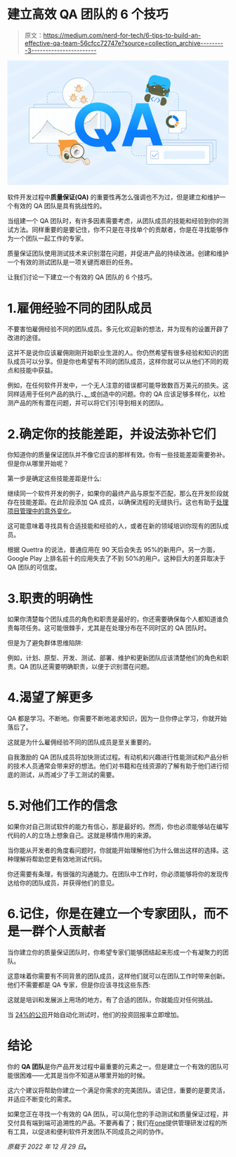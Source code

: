 # 建立高效 QA 团队的 6 个技巧

> 原文：<https://medium.com/nerd-for-tech/6-tips-to-build-an-effective-qa-team-56cfcc72747e?source=collection_archive---------3----------------------->

![](img/fdb450214c5ec8c07cef50b1f7716b16.png)

软件开发过程中**质量保证(QA)** 的重要性再怎么强调也不为过，但是建立和维护一个有效的 QA 团队是具有挑战性的。

当组建一个 QA 团队时，有许多因素需要考虑，从团队成员的技能和经验到你的测试方法。同样重要的是要记住，你不只是在寻找单个的贡献者，你是在寻找能够作为一个团队一起工作的专家。

质量保证团队使用测试技术来识别潜在问题，并促进产品的持续改进。创建和维护一个有效的测试团队是一项关键而艰巨的任务。

让我们讨论一下建立一个有效的 QA 团队的 6 个技巧。

# 1.雇佣经验不同的团队成员

不要害怕雇佣经验不同的团队成员。多元化欢迎新的想法，并为现有的设置开辟了改进的途径。

这并不是说你应该雇佣刚刚开始职业生涯的人。你仍然希望有很多经验和知识的团队成员可以分享。但是你也希望有不同的团队成员，这样你就可以从他们不同的观点和技能中获益。

例如，在任何软件开发中，一个无人注意的错误都可能导致数百万美元的损失。这同样适用于任何产品的执行、[、](https://blog.ones.com/project-management-challenges?hsLang=en)或创造中的问题。你的 QA 应该足够多样化，以检测产品的所有潜在问题，并可以将它们引导到相关的团队。

# 2.确定你的技能差距，并设法弥补它们

你知道你的质量保证团队并不像它应该的那样有效。你有一些技能差距需要弥补。但是你从哪里开始呢？

第一步是确定这些技能差距是什么:

继续同一个软件开发的例子，如果你的最终产品与原型不匹配，那么在开发阶段就存在技能差距。在此阶段添加 QA 成员，以确保流程的无缝执行。这也有助于[处理项目管理中的意外变化](https://blog.ones.com/change-management-in-project-management?hsLang=en)。

这可能意味着寻找具有合适技能和经验的人，或者在新的领域培训你现有的团队成员。

根据 Quettra 的说法，普通应用在 90 天后会失去 95%的新用户。另一方面，Google Play 上排名前十的应用失去了不到 50%的用户。这种巨大的差异取决于 QA 团队的可信度。

# 3.职责的明确性

如果你清楚每个团队成员的角色和职责是最好的，你还需要确保每个人都知道谁负责每项任务。这可能很棘手，尤其是在处理分布在不同时区的 QA 团队时。

但是为了避免群体思维陷阱:

例如，计划、原型、开发、测试、部署、维护和更新团队应该清楚他们的角色和职责。QA 团队还需要明确职责，以便于识别潜在问题。

# 4.渴望了解更多

QA 都是学习。不断地。你需要不断地渴求知识，因为一旦你停止学习，你就开始落后了。

这就是为什么雇佣经验不同的团队成员是至关重要的。

自我激励的 QA 团队成员将加快测试过程。有动机和兴趣进行性能测试和产品分析的技术人员通常会带来好的想法。他们对书籍和在线资源的了解有助于他们进行彻底的测试，从而减少了手工测试的需要。

# 5.对他们工作的信念

如果你对自己测试软件的能力有信心，那是最好的。然而，你也必须能够站在编写代码的人的立场上想象自己。这就是移情作用的来源。

当你能从开发者的角度看问题时，你就能开始理解他们为什么做出这样的选择。这种理解将帮助您更有效地测试代码。

你还需要有条理，有很强的沟通能力。在团队中工作时，你必须能够将你的发现传达给你的团队成员，并获得他们的意见。

# 6.记住，你是在建立一个专家团队，而不是一群个人贡献者

当你建立你的质量保证团队时，你希望专家们能够团结起来形成一个有凝聚力的团队。

这意味着你需要有不同背景的团队成员，这样他们就可以在团队工作时带来创新。他们不需要都是 QA 专家，但是你应该寻找这些东西:

这就是培训和发展派上用场的地方。有了合适的团队，你就能应对任何挑战。

当 [24%的公司](https://truelist.co/blog/software-testing-statistics/)开始自动化测试时，他们的投资回报率立即增加。

# 结论

你的 **QA 团队**是你产品开发过程中最重要的元素之一。但是建立一个有效的团队可能很困难——尤其是当你不知道从哪里开始的时候。

这六个建议将帮助你建立一个满足你需求的完美团队。请记住，重要的是要灵活，并适应不断变化的需求。

如果您正在寻找一个有效的 QA 团队，可以简化您的手动测试和质量保证过程，并交付具有端到端可追溯性的产品。不要再看了；我们在[one](https://ones.com/)提供管理研发过程的所有工具，以促进和便利软件开发团队不同成员之间的协作。

*原载于 2022 年 12 月 29 日*[](https://blog.ones.com/6-tips-to-build-an-effective-qa-team)**。**
